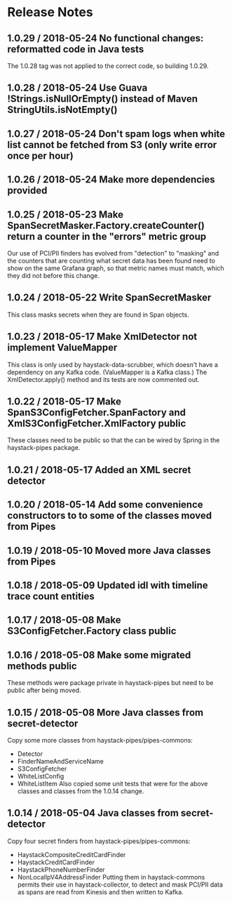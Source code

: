 # Release Notes

## 1.0.29 / 2018-05-24 No functional changes: reformatted code in Java tests
The 1.0.28 tag was not applied to the correct code, so building 1.0.29.

## 1.0.28 / 2018-05-24 Use Guava !Strings.isNullOrEmpty() instead of Maven StringUtils.isNotEmpty()

## 1.0.27 / 2018-05-24 Don't spam logs when white list cannot be fetched from S3 (only write error once per hour)

## 1.0.26 / 2018-05-24 Make more dependencies provided

## 1.0.25 / 2018-05-23 Make SpanSecretMasker.Factory.createCounter() return a counter in the "errors" metric group
Our use of PCI/PII finders has evolved from "detection" to "masking" and the counters that are counting what secret
data has been found need to show on the same Grafana graph, so that metric names must match, which they did not before
this change.

## 1.0.24 / 2018-05-22 Write SpanSecretMasker
This class masks secrets when they are found in Span objects.

## 1.0.23 / 2018-05-17 Make XmlDetector not implement ValueMapper
This class is only used by haystack-data-scrubber, which doesn't have a dependency on any Kafka code.
(ValueMapper is a Kafka class.) The XmlDetector.apply() method and its tests are now commented out. 

## 1.0.22 / 2018-05-17 Make SpanS3ConfigFetcher.SpanFactory and XmlS3ConfigFetcher.XmlFactory public
These classes need to be public so that the can be wired by Spring in the haystack-pipes package.

## 1.0.21 / 2018-05-17 Added an XML secret detector

## 1.0.20 / 2018-05-14 Add some convenience constructors to to some of the classes moved from Pipes

## 1.0.19 / 2018-05-10 Moved more Java classes from Pipes

## 1.0.18 / 2018-05-09 Updated idl with timeline trace count entities

## 1.0.17 / 2018-05-08 Make S3ConfigFetcher.Factory class public

## 1.0.16 / 2018-05-08 Make some migrated methods public
These methods were package private in haystack-pipes but need to be public after being moved.

## 1.0.15 / 2018-05-08 More Java classes from secret-detector
Copy some more classes from haystack-pipes/pipes-commons:
* Detector
* FinderNameAndServiceName
* S3ConfigFetcher
* WhiteListConfig
* WhiteListItem
Also copied some unit tests that were for the above classes and classes from the 1.0.14 change.

## 1.0.14 / 2018-05-04 Java classes from secret-detector
Copy four secret finders from haystack-pipes/pipes-commons:
* HaystackCompositeCreditCardFinder
* HaystackCreditCardFinder
* HaystackPhoneNumberFinder
* NonLocalIpV4AddressFinder
Putting them in haystack-commons permits their use in haystack-collector, to detect and mask PCI/PII data as spans are
read from Kinesis and then written to Kafka.